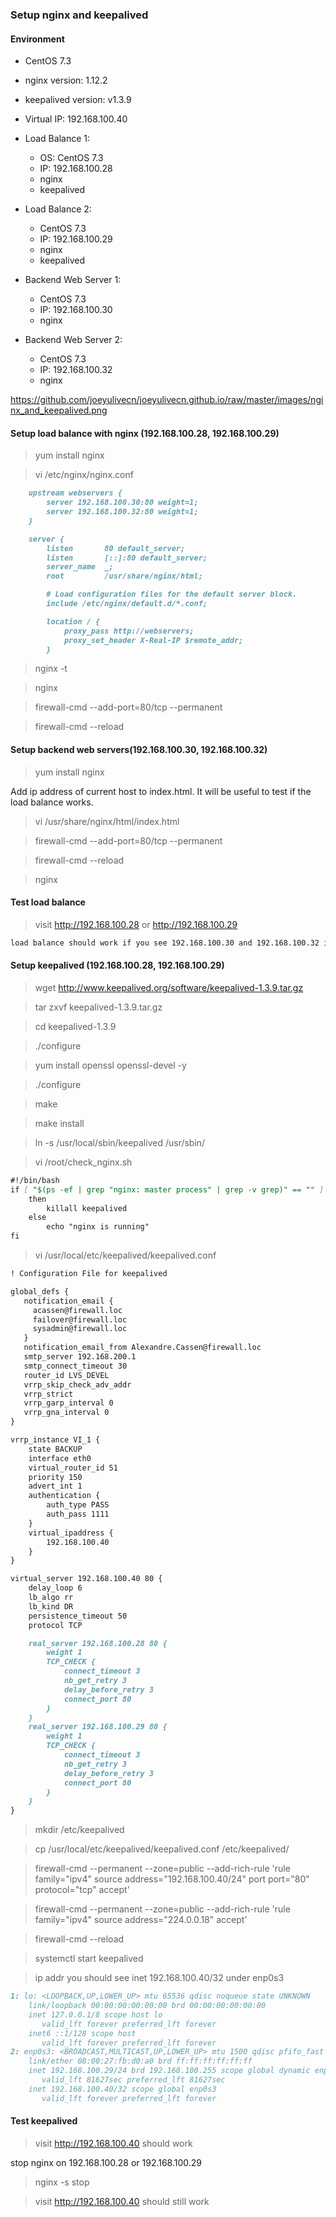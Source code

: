 ### Setup nginx and keepalived

#### Environment
* CentOS 7.3
* nginx version: 1.12.2
* keepalived version: v1.3.9

* Virtual IP: 192.168.100.40
* Load Balance 1: 
	* OS: CentOS 7.3
	* IP: 192.168.100.28
	* nginx
	* keepalived
* Load Balance 2:
	* CentOS 7.3
	* IP: 192.168.100.29
	* nginx
	* keepalived
* Backend Web Server 1: 
	* CentOS 7.3
	* IP: 192.168.100.30
	* nginx
* Backend Web Server 2: 
	* CentOS 7.3
	* IP: 192.168.100.32
	* nginx

https://github.com/joeyulivecn/joeyulivecn.github.io/raw/master/images/nginx_and_keepalived.png

#### Setup load balance with nginx (192.168.100.28, 192.168.100.29)
> yum install nginx

> vi /etc/nginx/nginx.conf
```markdown
    upstream webservers {
        server 192.168.100.30:80 weight=1;
        server 192.168.100.32:80 weight=1;
    }

    server {
        listen       80 default_server;
        listen       [::]:80 default_server;
        server_name  _;
        root         /usr/share/nginx/html;

        # Load configuration files for the default server block.
        include /etc/nginx/default.d/*.conf;

        location / {
            proxy_pass http://webservers;
            proxy_set_header X-Real-IP $remote_addr;
        }
```
> nginx -t

> nginx

> firewall-cmd --add-port=80/tcp --permanent

> firewall-cmd --reload

#### Setup backend web servers(192.168.100.30, 192.168.100.32)
> yum install nginx

Add ip address of current host to index.html. It will be useful to test if the load balance works.
> vi /usr/share/nginx/html/index.html

> firewall-cmd --add-port=80/tcp --permanent

> firewall-cmd --reload

> nginx


#### Test load balance
> visit http://192.168.100.28 or http://192.168.100.29
```markdown
load balance should work if you see 192.168.100.30 and 192.168.100.32 in turn
```

#### Setup keepalived (192.168.100.28, 192.168.100.29)
> wget http://www.keepalived.org/software/keepalived-1.3.9.tar.gz

> tar zxvf keepalived-1.3.9.tar.gz

> cd keepalived-1.3.9

> ./configure

> yum install openssl openssl-devel -y

> ./configure 

> make

> make install

> ln -s /usr/local/sbin/keepalived /usr/sbin/

> vi /root/check_nginx.sh
```markdown
#!/bin/bash
if [ "$(ps -ef | grep "nginx: master process" | grep -v grep)" == "" ]
    then
        killall keepalived
    else
        echo "nginx is running"
fi
```

> vi /usr/local/etc/keepalived/keepalived.conf
```markdown
! Configuration File for keepalived

global_defs {
   notification_email {
     acassen@firewall.loc
     failover@firewall.loc
     sysadmin@firewall.loc
   }
   notification_email_from Alexandre.Cassen@firewall.loc
   smtp_server 192.168.200.1
   smtp_connect_timeout 30
   router_id LVS_DEVEL
   vrrp_skip_check_adv_addr
   vrrp_strict
   vrrp_garp_interval 0
   vrrp_gna_interval 0
}

vrrp_instance VI_1 {
    state BACKUP
    interface eth0
    virtual_router_id 51
    priority 150
    advert_int 1
    authentication {
        auth_type PASS
        auth_pass 1111
    }
    virtual_ipaddress {
        192.168.100.40
    }
}

virtual_server 192.168.100.40 80 {
    delay_loop 6
    lb_algo rr
    lb_kind DR
    persistence_timeout 50
    protocol TCP

    real_server 192.168.100.28 80 {
        weight 1
        TCP_CHECK {
            connect_timeout 3
            nb_get_retry 3
            delay_before_retry 3
            connect_port 80
        }
    }
    real_server 192.168.100.29 80 {
        weight 1
        TCP_CHECK {
            connect_timeout 3
            nb_get_retry 3
            delay_before_retry 3
            connect_port 80
        }
    }
}
```
> mkdir /etc/keepalived

> cp /usr/local/etc/keepalived/keepalived.conf /etc/keepalived/

> firewall-cmd --permanent --zone=public --add-rich-rule 'rule family="ipv4" source address="192.168.100.40/24" port port="80" protocol="tcp" accept'

> firewall-cmd --permanent --zone=public --add-rich-rule 'rule family="ipv4" source address="224.0.0.18" accept'

> firewall-cmd --reload

> systemctl start keepalived

> ip addr
you should see inet 192.168.100.40/32 under enp0s3
```markdown
1: lo: <LOOPBACK,UP,LOWER_UP> mtu 65536 qdisc noqueue state UNKNOWN 
    link/loopback 00:00:00:00:00:00 brd 00:00:00:00:00:00
    inet 127.0.0.1/8 scope host lo
       valid_lft forever preferred_lft forever
    inet6 ::1/128 scope host 
       valid_lft forever preferred_lft forever
2: enp0s3: <BROADCAST,MULTICAST,UP,LOWER_UP> mtu 1500 qdisc pfifo_fast state UP qlen 1000
    link/ether 08:00:27:fb:d0:a0 brd ff:ff:ff:ff:ff:ff
    inet 192.168.100.29/24 brd 192.168.100.255 scope global dynamic enp0s3
       valid_lft 81627sec preferred_lft 81627sec
    inet 192.168.100.40/32 scope global enp0s3
       valid_lft forever preferred_lft forever
```

#### Test keepalived
> visit http://192.168.100.40 should work

stop nginx on 192.168.100.28 or 192.168.100.29
> nginx -s stop

> visit http://192.168.100.40 should still work


